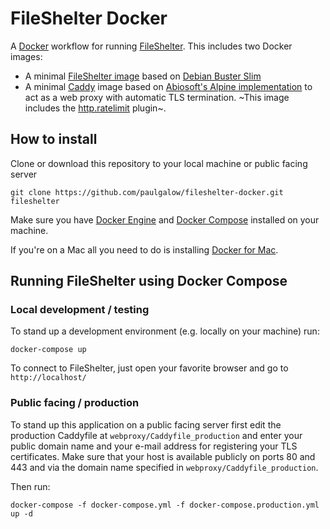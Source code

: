 # FileShelter Docker

A [Docker](https://docker.com) workflow for running [FileShelter](https://github.com/epoupon/fileshelter). This includes two Docker images:

*   A minimal [FileShelter image](https://hub.docker.com/r/paulgalow/fileshelter/) based on [Debian Buster Slim](https://hub.docker.com/_/debian/)
*   A minimal [Caddy](https://caddyserver.com/) image based on [Abiosoft's Alpine implementation](https://github.com/abiosoft/caddy-docker) to act as a web proxy with automatic TLS termination. ~This image includes the [http.ratelimit](https://caddyserver.com/docs/http.ratelimit) plugin~.

## [](#how-to-install)How to install

Clone or download this repository to your local machine or public facing server

```shell
git clone https://github.com/paulgalow/fileshelter-docker.git fileshelter
```

Make sure you have [Docker Engine](https://docs.docker.com/engine/installation/) and [Docker Compose](https://github.com/docker/compose/releases) installed on your machine.

If you're on a Mac all you need to do is installing [Docker for Mac](https://docs.docker.com/docker-for-mac/install/).

## [](#running-fileshelter-using-docker-compose)Running FileShelter using Docker Compose

### [](#local-development--testing)Local development / testing

To stand up a development environment (e.g. locally on your machine) run:

```shell
docker-compose up
```

To connect to FileShelter, just open your favorite browser and go to `http://localhost/`

### [](#public-facing--production)Public facing / production

To stand up this application on a public facing server first edit the production Caddyfile at `webproxy/Caddyfile_production` and enter your public domain name and your e-mail address for registering your TLS certificates. Make sure that your host is available publicly on ports 80 and 443 and via the domain name specified in `webproxy/Caddyfile_production`.

Then run:

```shell
docker-compose -f docker-compose.yml -f docker-compose.production.yml up -d
```